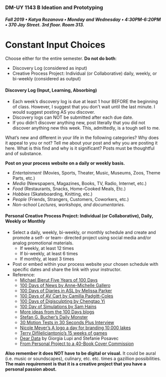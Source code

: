 ### DM-UY 1143 B Ideation and Prototyping
##### Fall 2019 • Katya Rozanova • Monday and Wednesday • 4:30PM-6:20PM • 370 Jay Street. 3rd floor. Room 313.  

# Constant Input Choices

Choose either for the entire semester. **Do not do both**:

*   Discovery Log (considered as input)
*   Creative Process Project: Individual (or Collaborative) daily, weekly, or bi-weekly (considered as output)

#### Discovery Log (Input, Learning, Absorbing)

*   Each week’s discovery log is due at least 1 hour BEFORE the beginning of class. However, I suggest that you don't wait until the last minute. I would suggest posting AS you discover.
*   Discovery logs can NOT be submitted after each due date.
*   If you didn’t discover anything new, post literally that you did not discover anything new this week. This, admittedly, is a tough sell to me.

What’s new and different in your life in the following categories? Why does it appeal to you or not? Tell me about your post and why you are posting it here. What is this find and why is it significant? Posts must be thoughtful and of substance.

**Post on your process website on a daily or weekly basis.**

*   _Entertainment_ (Movies, Sports, Theater, Music, Museums, Zoos, Theme Parts, etc.)
*   _Media_ (Newspapers, Magazines, Books, TV, Radio, Internet, etc.)
*   _Food_ (Restaurants, Snacks, Home-Cooked Meals, Etc.)
*   _Hobbies_ (Skateboarding, Knitting, etc.)
*   _People_ (Friends, Strangers, Customers, Coworkers, etc.)
*   _Non-school Lectures, workshops, and documentaries._

#### Personal Creative Process Project: Individual (or Collaborative), Daily, Weekly or Monthly

*   Select a daily, weekly, bi-weekly, or monthly schedule and create and promote a self- or team- directed project using social media and/or analog promotional materials.
    *   If weekly, at least 12 times
    *   If bi-weekly, at least 6 times
    *   If monthly, at least 3 times
*   Post or embed within your process website your chosen schedule with specific dates and share the link with your instructor.
*   Reference:
    *   [Michael Bierut Five Years of 100 Days](http://designobserver.com/feature/five-years-of-100-days/24678)
    *   [100 Days of News by Anne-Michelle Gallero](https://www.instagram.com/100daysofnews/)
    *    [100 Days of Diaries in ASL by Melissa Parker](https://www.instagram.com/mejiasparker/)
    *   [100 Days of AV Cart by Camilla Padgitt-Coles](https://www.instagram.com/ivymeadows/?hl=en)
    *   [100 Days of Digisculpting by Chengtao Yi](https://www.instagram.com/100days_digisculpting/)
    *   [100 Day of Simulations by Sam Hains](https://www.instagram.com/100.simulations/?hl=en)
    *   [More ideas from the 100 Days blogs](https://itp.nyu.edu/classes/100days/)
    *   [Stefan G. Bucher’s Daily Monster](http://www.dailymonster.com/344_loves_you/monsterarchive.html)
    *   [30 Motion Tests in 30 Seconds Plus Interview](http://greyscalegorilla.com/blog/2011/01/30-motion-tests-in-30-seconds-plus-interview)
    *   [Nicole Meyer’s A logo a day for branding 10,000 lakes](http://www.psfk.com/2011/09/branding-10000-lakes-one-minnesota-lake-one-logo-every-day.html)
    *   [Terry Difileliciantonio’s 15 weeks of games](https://15weeksofgames.wordpress.com/)
    *   [Dear Data](http://www.dear-data.com/theproject) by Giorgia Lupi and Stefanie Posavec
    * [From Personal Project to a 40-Book Cover Commission](http://99u.com/articles/53891/from-personal-project-to-a-40-book-cover-commission)
    
**Also remember it does NOT have to be digital or visual.** It could be aural (i.e. music or soundscapes), culinary, etc. etc. times a gazillion possibilities. **The main requirement is that it is a creative project that you have a personal passion about.**

